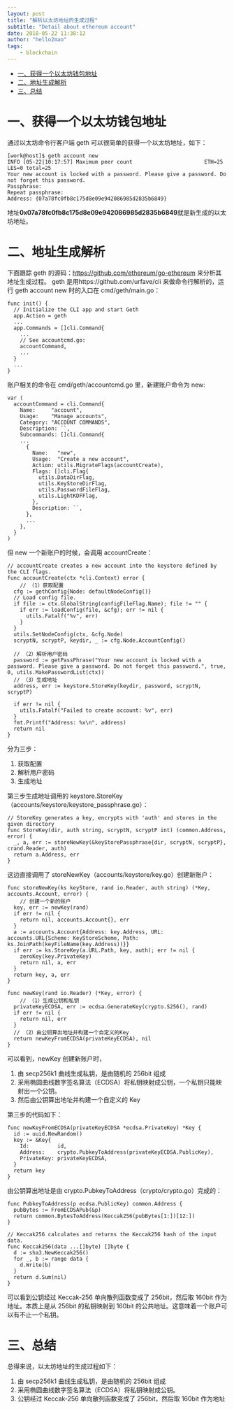 ```yaml
---
layout: post
title: "解析以太坊地址的生成过程"
subtitle: "Detail about ethereum account"
date: 2018-05-22 11:38:12
author: "hello2mao"
tags:
    - blockchain
---
```


- [一、获得一个以太坊钱包地址](#%e4%b8%80%e8%8e%b7%e5%be%97%e4%b8%80%e4%b8%aa%e4%bb%a5%e5%a4%aa%e5%9d%8a%e9%92%b1%e5%8c%85%e5%9c%b0%e5%9d%80)
- [二、地址生成解析](#%e4%ba%8c%e5%9c%b0%e5%9d%80%e7%94%9f%e6%88%90%e8%a7%a3%e6%9e%90)
- [三、总结](#%e4%b8%89%e6%80%bb%e7%bb%93)

# 一、获得一个以太坊钱包地址

通过以太坊命令行客户端 geth 可以很简单的获得一个以太坊地址，如下：

```
[work@host]$ geth account new
INFO [05-22|10:17:57] Maximum peer count                       ETH=25 LES=0 total=25
Your new account is locked with a password. Please give a password. Do not forget this password.
Passphrase:
Repeat passphrase:
Address: {07a78fc0fb8c175d8e09e942086985d2835b6849}
```

地址**0x07a78fc0fb8c175d8e09e942086985d2835b6849**就是新生成的以太坊地址。

# 二、地址生成解析

下面跟踪 geth 的源码：https://github.com/ethereum/go-ethereum 来分析其地址生成过程。
geth 是用https://github.com/urfave/cli 来做命令行解析的，运行 geth account new 时的入口在 cmd/geth/main.go：

```
func init() {
  // Initialize the CLI app and start Geth
  app.Action = geth
  ...
  app.Commands = []cli.Command{
    ...
    // See accountcmd.go:
    accountCommand,
    ...
  }
  ...
}
```

账户相关的命令在 cmd/geth/accountcmd.go 里，新建账户命令为 new:

```
var (
  accountCommand = cli.Command{
    Name:     "account",
    Usage:    "Manage accounts",
    Category: "ACCOUNT COMMANDS",
    Description: ``,
    Subcommands: []cli.Command{
    ...
      {
        Name:   "new",
        Usage:  "Create a new account",
        Action: utils.MigrateFlags(accountCreate),
        Flags: []cli.Flag{
          utils.DataDirFlag,
          utils.KeyStoreDirFlag,
          utils.PasswordFileFlag,
          utils.LightKDFFlag,
        },
        Description: ``,
      },
      ...
    },
  }
)
```

但 new 一个新账户的时候，会调用 accountCreate：

```
// accountCreate creates a new account into the keystore defined by the CLI flags.
func accountCreate(ctx *cli.Context) error {
    // （1）获取配置
  cfg := gethConfig{Node: defaultNodeConfig()}
  // Load config file.
  if file := ctx.GlobalString(configFileFlag.Name); file != "" {
    if err := loadConfig(file, &cfg); err != nil {
      utils.Fatalf("%v", err)
    }
  }
  utils.SetNodeConfig(ctx, &cfg.Node)
  scryptN, scryptP, keydir, _ := cfg.Node.AccountConfig()

  // （2）解析用户密码
  password := getPassPhrase("Your new account is locked with a password. Please give a password. Do not forget this password.", true, 0, utils.MakePasswordList(ctx))
  // （3）生成地址
  address, err := keystore.StoreKey(keydir, password, scryptN, scryptP)

  if err != nil {
    utils.Fatalf("Failed to create account: %v", err)
  }
  fmt.Printf("Address: %x\n", address)
  return nil
}
```

分为三步：

1.  获取配置
2.  解析用户密码
3.  生成地址

第三步生成地址调用的 keystore.StoreKey（accounts/keystore/keystore_passphrase.go）：

```
// StoreKey generates a key, encrypts with 'auth' and stores in the given directory
func StoreKey(dir, auth string, scryptN, scryptP int) (common.Address, error) {
  _, a, err := storeNewKey(&keyStorePassphrase{dir, scryptN, scryptP}, crand.Reader, auth)
  return a.Address, err
}
```

这边直接调用了 storeNewKey（accounts/keystore/key.go）创建新账户：

```
func storeNewKey(ks keyStore, rand io.Reader, auth string) (*Key, accounts.Account, error) {
    // 创建一个新的账户
  key, err := newKey(rand)
  if err != nil {
    return nil, accounts.Account{}, err
  }
  a := accounts.Account{Address: key.Address, URL: accounts.URL{Scheme: KeyStoreScheme, Path: ks.JoinPath(keyFileName(key.Address))}}
  if err := ks.StoreKey(a.URL.Path, key, auth); err != nil {
    zeroKey(key.PrivateKey)
    return nil, a, err
  }
  return key, a, err
}

func newKey(rand io.Reader) (*Key, error) {
    // （1）生成公钥和私钥
  privateKeyECDSA, err := ecdsa.GenerateKey(crypto.S256(), rand)
  if err != nil {
    return nil, err
  }
  // （2）由公钥算出地址并构建一个自定义的Key
  return newKeyFromECDSA(privateKeyECDSA), nil
}
```

可以看到，newKey 创建新账户时，

1.  由 secp256k1 曲线生成私钥，是由随机的 256bit 组成
2.  采用椭圆曲线数字签名算法（ECDSA）将私钥映射成公钥，一个私钥只能映射出一个公钥。
3.  然后由公钥算出地址并构建一个自定义的 Key

第三步的代码如下：

```
func newKeyFromECDSA(privateKeyECDSA *ecdsa.PrivateKey) *Key {
  id := uuid.NewRandom()
  key := &Key{
    Id:         id,
    Address:    crypto.PubkeyToAddress(privateKeyECDSA.PublicKey),
    PrivateKey: privateKeyECDSA,
  }
  return key
}
```

由公钥算出地址是由 crypto.PubkeyToAddress（crypto/crypto.go）完成的：

```
func PubkeyToAddress(p ecdsa.PublicKey) common.Address {
  pubBytes := FromECDSAPub(&p)
  return common.BytesToAddress(Keccak256(pubBytes[1:])[12:])
}

// Keccak256 calculates and returns the Keccak256 hash of the input data.
func Keccak256(data ...[]byte) []byte {
  d := sha3.NewKeccak256()
  for _, b := range data {
    d.Write(b)
  }
  return d.Sum(nil)
}
```

可以看到公钥经过 Keccak-256 单向散列函数变成了 256bit，然后取 160bit 作为地址。本质上是从 256bit 的私钥映射到 160bit 的公共地址。这意味着一个账户可以有不止一个私钥。

# 三、总结

总得来说，以太坊地址的生成过程如下：

1.  由 secp256k1 曲线生成私钥，是由随机的 256bit 组成
2.  采用椭圆曲线数字签名算法（ECDSA）将私钥映射成公钥。
3.  公钥经过 Keccak-256 单向散列函数变成了 256bit，然后取 160bit 作为地址
